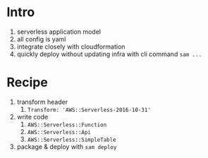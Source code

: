 # Intro
1. serverless application model
1. all config is yaml
1. integrate closely with cloudformation
1. quickly deploy without updating infra with cli command `sam ...`

# Recipe
1. transform header
    1. `Transform: 'AWS::Serverless-2016-10-31'`
1. write code
    1. `AWS::Serverless::Function`
    1. `AWS::Serverless::Api`
    1. `AWS::Serverless::SimpleTable`
1. package & deploy with `sam deploy`

